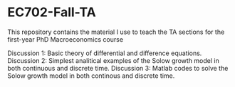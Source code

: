 # EC702-Fall-TA
 This repository contains the material I use to teach the TA sections for the first-year PhD Macroeconomics course

Discussion 1: Basic theory of differential and difference equations.
Discussion 2: Simplest analitical examples of the Solow growth model in both continuous and discrete time.
Discussion 3: Matlab codes to solve the Solow growth model in both continous and discrete time.
